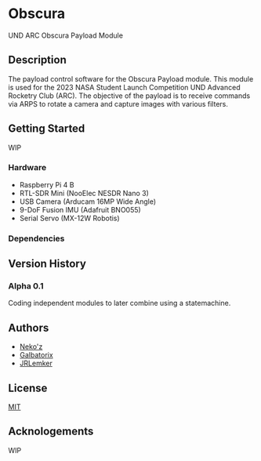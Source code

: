 # Obscura
UND ARC Obscura Payload Module
## Description
The payload control software for the Obscura Payload module. This module is used for the 2023 NASA Student Launch Competition UND Advanced Rocketry Club (ARC). The objective of the payload is to receive commands via ARPS to rotate a camera and capture images with various filters.
## Getting Started
WIP
### Hardware
- Raspberry Pi 4 B
- RTL-SDR Mini (NooElec NESDR Nano 3)
- USB Camera (Arducam 16MP Wide Angle)
- 9-DoF Fusion IMU (Adafruit BNO055)
- Serial Servo (MX-12W Robotis)
### Dependencies
## Version History
### Alpha 0.1
Coding independent modules to later combine using a statemachine.
## Authors
- [Neko'z](mailto:zachariah.palmer@und.edu)
- [Galbatorix](mailto:mason.motschke@und.edu)
- [JRLemker](mailto:joseph.lemker@und.edu)
## License
[MIT](LICENSE)
## Acknologements
WIP
